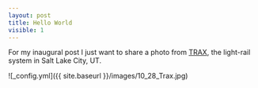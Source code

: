 ```yaml
---
layout: post
title: Hello World
visible: 1
---
```


For my inaugural post I just want to share a photo from [TRAX](http://en.wikipedia.org/wiki/Utah_Transit_Authority), the light-rail system in Salt Lake City, UT. 

![_config.yml]({{ site.baseurl }}/images/10_28_Trax.jpg)